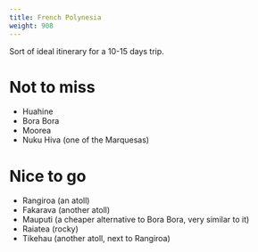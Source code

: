 ```yaml
---
title: French Polynesia
weight: 908
---
```


Sort of ideal itinerary for a 10-15 days trip.

# Not to miss

* Huahine
* Bora Bora
* Moorea
* Nuku Hiva (one of the Marquesas)

# Nice to go

* Rangiroa (an atoll)
* Fakarava (another atoll)
* Mauputi (a cheaper alternative to Bora Bora, very similar to it)
* Raiatea (rocky)
* Tikehau (another atoll, next to Rangiroa)
